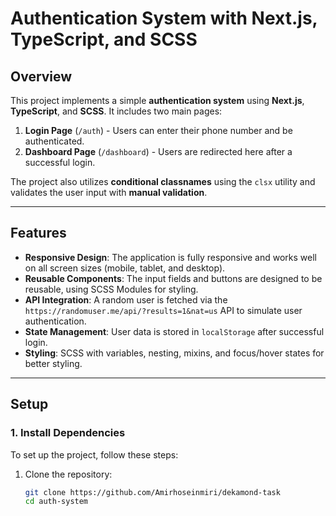 # Authentication System with Next.js, TypeScript, and SCSS

## Overview

This project implements a simple **authentication system** using **Next.js**, **TypeScript**, and **SCSS**. It includes two main pages:

1. **Login Page** (`/auth`) - Users can enter their phone number and be authenticated.
2. **Dashboard Page** (`/dashboard`) - Users are redirected here after a successful login.

The project also utilizes **conditional classnames** using the `clsx` utility and validates the user input with **manual validation**.

---

## Features

- **Responsive Design**: The application is fully responsive and works well on all screen sizes (mobile, tablet, and desktop).
- **Reusable Components**: The input fields and buttons are designed to be reusable, using SCSS Modules for styling.
- **API Integration**: A random user is fetched via the `https://randomuser.me/api/?results=1&nat=us` API to simulate user authentication.
- **State Management**: User data is stored in `localStorage` after successful login.
- **Styling**: SCSS with variables, nesting, mixins, and focus/hover states for better styling.

---

## Setup

### 1. Install Dependencies

To set up the project, follow these steps:

1. Clone the repository:
   ```bash
   git clone https://github.com/Amirhoseinmiri/dekamond-task
   cd auth-system
   ```
